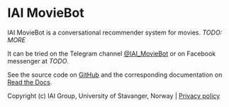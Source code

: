 # IAI MovieBot

IAI MovieBot is a conversational recommender system for movies. *TODO: MORE*

It can be tried on the Telegram channel [@IAI_MovieBot](https://t.me/IAI_MovieBot) or on Facebook messenger at *TODO*.

See the source code on [GitHub](https://github.com/iai-group/moviebot) and the corresponding documentation on [Read the Docs](https://iai-moviebot.readthedocs.io/).

Copyright (c) IAI Group, University of Stavanger, Norway | [Privacy policy](Privacy_policy.md)